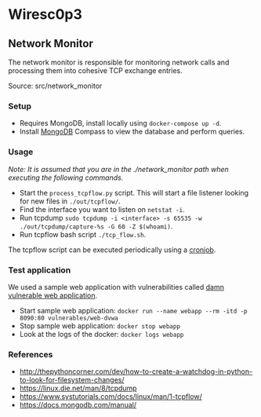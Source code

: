 # Wiresc0p3

## Network Monitor

The network monitor is responsible for monitoring network calls and processing them into cohesive TCP exchange entries.

Source: src/network_monitor

### Setup

- Requires MongoDB, install locally using `docker-compose up -d`.
- Install [MongoDB](https://www.mongodb.com/products/compass) Compass to view the database and perform queries.

### Usage

_Note: It is assumed that you are in the ./network_monitor path when executing the following commands._
- Start the `process_tcpflow.py` script. This will start a file listener looking for new files in `./out/tcpflow/`.
- Find the interface you want to listen on `netstat -i`.
- Run tcpdump `sudo tcpdump -i <interface> -s 65535 -w ./out/tcpdump/capture-%s -G 60 -Z $(whoami)`.
- Run tcpflow bash script `./tcp_flow.sh`.

The tcpflow script can be executed periodically using a [cronjob](https://man7.org/linux/man-pages/man5/crontab.5.html).

### Test application

We used a sample web application with vulnerabilities called [damn vulnerable web application](https://dvwa.co.uk/).
- Start sample web application: `docker run --name webapp --rm -itd -p 8090:80 vulnerables/web-dvwa`
- Stop sample web application: `docker stop webapp`
- Look at the logs of the docker: `docker logs webapp`

### References

- http://thepythoncorner.com/dev/how-to-create-a-watchdog-in-python-to-look-for-filesystem-changes/
- https://linux.die.net/man/8/tcpdump
- https://www.systutorials.com/docs/linux/man/1-tcpflow/
- https://docs.mongodb.com/manual/
